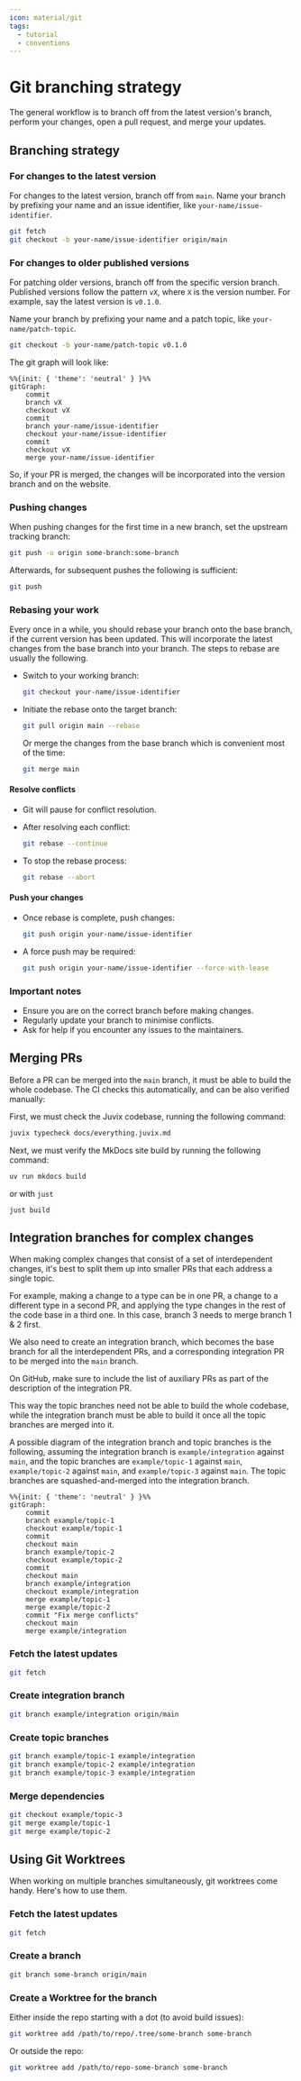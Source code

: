 ```yaml
---
icon: material/git
tags:
  - tutorial
  - conventions
---
```


# Git branching strategy

The general workflow is to branch off from the latest version's branch, perform
your changes, open a pull request, and merge your updates.

## Branching strategy

### For changes to the latest version

For changes to the latest version, branch off from `main`. Name your branch by
prefixing your name and an issue identifier, like `your-name/issue-identifier`.

```bash
git fetch
git checkout -b your-name/issue-identifier origin/main
```

### For changes to older published versions

For patching older versions, branch off from the specific version branch.
Published versions follow the pattern `vX`, where `X` is the version number.
For example, say the latest version is `v0.1.0`.

Name your branch by prefixing your name and a patch topic, like
`your-name/patch-topic`.

```bash
git checkout -b your-name/patch-topic v0.1.0
```

The git graph will look like:

```mermaid
%%{init: { 'theme': 'neutral' } }%%
gitGraph:
    commit
    branch vX
    checkout vX
    commit
    branch your-name/issue-identifier
    checkout your-name/issue-identifier
    commit
    checkout vX
    merge your-name/issue-identifier
```

So, if your PR is merged, the changes will be incorporated into the version
branch and on the website.

### Pushing changes

When pushing changes for the first time in a new branch, set the upstream tracking branch:

```bash
git push -u origin some-branch:some-branch
```

Afterwards, for subsequent pushes the following is sufficient:
```bash
git push
```

### Rebasing your work

Every once in a while, you should rebase your branch onto the base branch,
if the current version has been updated. This will incorporate the latest
changes from the base branch into your branch. The steps to rebase are usually
the following.

- Switch to your working branch:

    ```bash
    git checkout your-name/issue-identifier
    ```

- Initiate the rebase onto the target branch:

    ```bash
    git pull origin main --rebase
    ```

    Or merge the changes from the base branch which is convenient most of the
    time:

    ```bash
    git merge main
    ```

#### Resolve conflicts

- Git will pause for conflict resolution.
- After resolving each conflict:

  ```bash
  git rebase --continue
  ```

- To stop the rebase process:

  ```bash
  git rebase --abort
  ```

#### Push your changes

- Once rebase is complete, push changes:

    ```bash
    git push origin your-name/issue-identifier
    ```

- A force push may be required:

    ```bash
    git push origin your-name/issue-identifier --force-with-lease
    ```

### Important notes

- Ensure you are on the correct branch before making changes.
- Regularly update your branch to minimise conflicts.
- Ask for help if you encounter any issues to the maintainers.

## Merging PRs

Before a PR can be merged into the `main` branch, it must be able to build the whole codebase.
The CI checks this automatically, and can be also verified manually:

First, we must check the Juvix codebase, running the following command:

```bash
juvix typecheck docs/everything.juvix.md
```

Next, we must verify the MkDocs site build by running the following command:

```bash
uv run mkdocs build
```

or with `just`

```
just build
```

## Integration branches for complex changes

When making complex changes that consist of a set of interdependent changes,
it's best to split them up into smaller PRs that each address a single topic.

For example, making a change to a type can be in one PR,
a change to a different type in a second PR,
and applying the type changes in the rest of the code base in a third one.
In this case, branch 3 needs to merge branch 1 & 2 first.

We also need to create an integration branch,
which becomes the base branch for all the interdependent PRs,
and a corresponding integration PR to be merged into the `main` branch.

On GitHub, make sure to include the list of auxiliary PRs as part of the
description of the integration PR.

This way the topic branches need not be able to build the whole codebase, while
the integration branch must be able to build it once all the topic branches are
merged into it.

A possible diagram of the integration branch and topic branches is the
following, assuming the integration branch is `example/integration` against
`main`, and the topic branches are `example/topic-1` against `main`,
`example/topic-2` against `main`, and `example/topic-3` against `main`. The
topic branches are squashed-and-merged into the integration branch.

```mermaid
%%{init: { 'theme': 'neutral' } }%%
gitGraph:
    commit
    branch example/topic-1
    checkout example/topic-1
    commit
    checkout main
    branch example/topic-2
    checkout example/topic-2
    commit
    checkout main
    branch example/integration
    checkout example/integration
    merge example/topic-1
    merge example/topic-2
    commit "Fix merge conflicts"
    checkout main
    merge example/integration
```

### Fetch the latest updates

```bash
git fetch
```

### Create integration branch

```bash
git branch example/integration origin/main
```

### Create topic branches

```bash
git branch example/topic-1 example/integration
git branch example/topic-2 example/integration
git branch example/topic-3 example/integration
```

### Merge dependencies

```bash
git checkout example/topic-3
git merge example/topic-1
git merge example/topic-2
```

## Using Git Worktrees

When working on multiple branches simultaneously, git worktrees come handy.
Here's how to use them.

### Fetch the latest updates

```bash
git fetch
```

### Create a branch

```bash
git branch some-branch origin/main
```

### Create a Worktree for the branch

Either inside the repo starting with a dot (to avoid build issues):

```bash
git worktree add /path/to/repo/.tree/some-branch some-branch
```

Or outside the repo:

```bash
git worktree add /path/to/repo-some-branch some-branch
```
